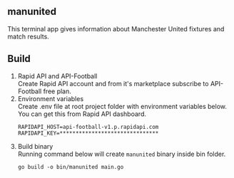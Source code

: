 ## manunited

This terminal app gives information about Manchester United fixtures and match results.

## Build

1.  Rapid API and API-Football  
    Create Rapid API account and from it's marketplace subscribe to API-Football free plan.
2.  Environment variables  
    Create .env file at root project folder with environment variables below. You can get this from Rapid API dashboard.
    ```
    RAPIDAPI_HOST=api-football-v1.p.rapidapi.com
    RAPIDAPI_KEY=*******************************
    ```
3.  Build binary  
    Running command below will create `manunited` binary inside bin folder.
    ```
    go build -o bin/manunited main.go
    ```
